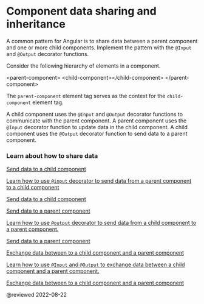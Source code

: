 # Component data sharing and inheritance

A common pattern for Angular is to share data between a parent component and one or more child components.
Implement the pattern with the `@Input` and `@Output` decorator functions.

Consider the following hierarchy of elements in a component.

<code-example format="html" header="Hierarchy of elements" hideCopy language="html">

&lt;parent-component&gt;
    &lt;child-component&gt;&lt;/child-component&gt;
&lt;/parent-component&gt;

</code-example>

The `parent-component` element tag serves as the context for the `child-component` element tag.

A child component uses the `@Input` and `@Output` decorator functions to communicate with the parent component.
A parent component uses the `@Input` decorator function to update data in the child component.
A child component uses the `@Output` decorator function to send data to a parent component.

### Learn about how to share data

<div class="card-container">
    <a href="guide/component/component-use-send-data-to-child" class="docs-card" title="Send data to a child component">
        <section>Send data to a child component</section>
        <p>Learn how to use <code>&commat;input</code> decorator to send data from a parent component to a child component</p>
        <p class="card-footer">Send data to a child component</p>
    </a>
    <a href="guide/component/component-use-send-data-to-parent" class="docs-card" title="Send data to a parent component">
        <section>Send data to a parent component</section>
        <p>Learn how to use <code>&commat;output</code> decorator to send data from a child component to a parent component.</p>
        <p class="card-footer">Send data to a parent component</p>
    </a>
    <a href="guide/component/component-use-exchange-data" class="docs-card" title="Exchange data between to a child component and a parent component">
        <section>Exchange data between to a child component and a parent component</section>
        <p>Learn how to use <code>&commat;Input</code> and <code>&commat;Output</code> to exchange data between a child component and a parent component.</p>
        <p class="card-footer">Exchange data between to a child component and a parent component</p>
    </a>
</div>

<!-- links -->

<!-- external links -->

<!-- end links -->

@reviewed 2022-08-22
